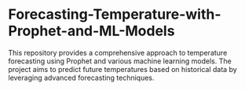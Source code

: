 # Forecasting-Temperature-with-Prophet-and-ML-Models
This repository provides a comprehensive approach to temperature forecasting using Prophet and various machine learning models. The project aims to predict future temperatures based on historical data by leveraging advanced forecasting techniques.
